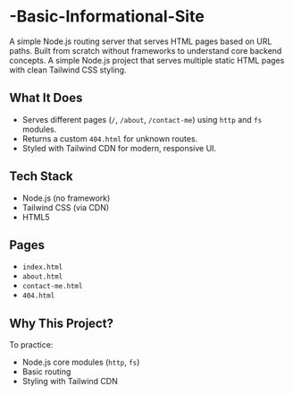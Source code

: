 # -Basic-Informational-Site
A simple Node.js routing server that serves HTML pages based on URL paths. Built from scratch without frameworks to understand core backend concepts. A simple Node.js project that serves multiple static HTML pages with clean Tailwind CSS styling.

## What It Does

- Serves different pages (`/`, `/about`, `/contact-me`) using `http` and `fs` modules.
- Returns a custom `404.html` for unknown routes.
- Styled with Tailwind CDN for modern, responsive UI.

## Tech Stack

- Node.js (no framework)
- Tailwind CSS (via CDN)
- HTML5

##  Pages

- `index.html`
- `about.html`
- `contact-me.html`
- `404.html`

##  Why This Project?

To practice:
- Node.js core modules (`http`, `fs`)
- Basic routing
- Styling with Tailwind CDN

